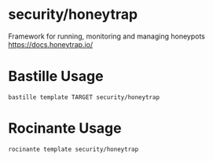 # security/honeytrap
Framework for running, monitoring and managing honeypots
https://docs.honeytrap.io/

# Bastille Usage
```shell
bastille template TARGET security/honeytrap
```

# Rocinante Usage
```shell
rocinante template security/honeytrap
```
